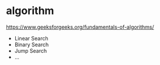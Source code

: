 # algorithm

https://www.geeksforgeeks.org/fundamentals-of-algorithms/

* Linear Search
* Binary Search
* Jump Search
* ...
